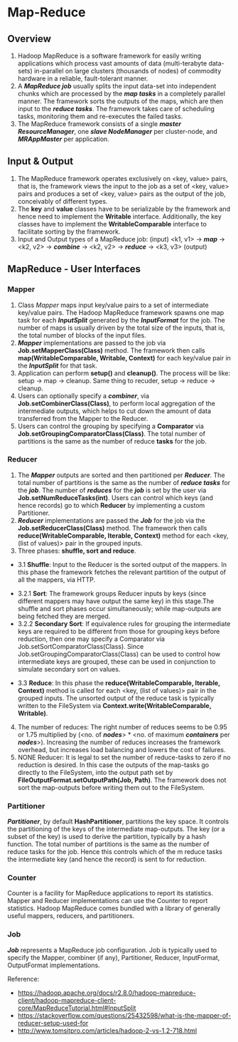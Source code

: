 # Map-Reduce

## Overview
1. Hadoop MapReduce is a software framework for easily writing applications which process vast amounts of data (multi-terabyte data-sets) in-parallel on large clusters (thousands of nodes) of commodity hardware in a reliable, fault-tolerant manner.
2. A __*MapReduce job*__ usually splits the input data-set into independent chunks which are processed by the  __*map tasks*__ in a completely parallel manner. The framework sorts the outputs of the maps, which are then input to the __*reduce tasks*__. The framework takes care of scheduling tasks, monitoring them and re-executes the failed tasks.
3. The MapReduce framework consists of a single __*master ResourceManager*__, one __*slave NodeManager*__ per cluster-node, and __*MRAppMaster*__ per application.

## Input & Output 
1. The MapReduce framework operates exclusively on <key, value> pairs, that is, the framework views the input to the job as a set of <key, value> pairs and produces a set of <key, value> pairs as the output of the job, conceivably of different types.
2. The __key__ and __value__ classes have to be serializable by the framework and hence need to implement the __Writable__ interface. Additionally, the key classes have to implement the __WritableComparable__ interface to facilitate sorting by the framework.
3. Input and Output types of a MapReduce job:
(input) <k1, v1> -> *__map__* -> <k2, v2> -> *__combine__* -> <k2, v2> -> *__reduce__* -> <k3, v3> (output)

## MapReduce - User Interfaces

### Mapper
1. Class *Mapper* maps input key/value pairs to a set of intermediate key/value pairs. The Hadoop MapReduce framework spawns one map task for each *__InputSplit__* generated by the *__InputFormat__* for the job. The number of maps is usually driven by the total size of the inputs, that is, the total number of blocks of the input files.
2. *__Mapper__* implementations are passed to the job via __Job.setMapperClass(Class)__ method. The framework then calls __map(WritableComparable, Writable, Context)__ for each key/value pair in the *__InputSplit__* for that task.
3. Application can perform __setup()__ and __cleanup()__. The process will be like: setup -> map -> cleanup. Same thing to recuder, setup -> reduce -> cleanup.
4. Users can optionally specify a *__combiner__*, via __Job.setCombinerClass(Class)__, to perform local aggregation of the intermediate outputs, which helps to cut down the amount of data transferred from the Mapper to the Reducer.
5. Users can control the grouping by specifying a __Comparator__ via __Job.setGroupingComparatorClass(Class)__. The total number of partitions is the same as the number of reduce __tasks__ for the job. 

### Reducer
1. The *__Mapper__* outputs are sorted and then partitioned per *__Reducer__*. The total number of partitions is the same as the number of *__reduce tasks__* for the *__job__*. The number of *__reduces__* for the *__job__* is set by the user via __Job.setNumReduceTasks(int)__. Users can control which keys (and hence records) go to which __Reducer__ by implementing a custom Partitioner.
2. *__Reducer__* implementations are passed the *__Job__* for the job via the __Job.setReducerClass(Class)__ method. The framework then calls __reduce(WritableComparable, Iterable<Writable>, Context)__ method for each <key, (list of values)> pair in the grouped inputs.
3. Three phases: __shuffle, sort and reduce__.
  * 3.1  __Shuffle__: Input to the Reducer is the sorted output of the mappers. In this phase the framework fetches the relevant partition of the output of all the mappers, via HTTP.
  + 3.2.1 __Sort__: The framework groups Reducer inputs by keys (since different mappers may have output the same key) in this stage.The shuffle and sort phases occur simultaneously; while map-outputs are being fetched they are merged.
  + 3.2.2 __Secondary Sort__: If equivalence rules for grouping the intermediate keys are required to be different from those for grouping keys before reduction, then one may specify a Comparator via Job.setSortComparatorClass(Class). Since Job.setGroupingComparatorClass(Class) can be used to control how intermediate keys are grouped, these can be used in conjunction to simulate secondary sort on values.
  - 3.3  __Reduce__: In this phase the __reduce(WritableComparable, Iterable<Writable>, Context)__ method is called for each <key, (list of values)> pair in the grouped inputs. The unsorted output of the reduce task is typically written to the FileSystem via __Context.write(WritableComparable, Writable)__.
4. The number of reduces: The right number of reduces seems to be 0.95 or 1.75 multiplied by (<no. of *__nodes__*> * <no. of maximum *__containers__* per *__nodes__*>). Increasing the number of reduces increases the framework overhead, but increases load balancing and lowers the cost of failures.
5. NONE Reducer: It is legal to set the number of reduce-tasks to zero if no reduction is desired. In this case the outputs of the map-tasks go directly to the FileSystem, into the output path set by __FileOutputFormat.setOutputPath(Job, Path)__. The framework does not sort the map-outputs before writing them out to the FileSystem.

### Partitioner
*__Partitioner__*, by default __HashPartitioner__, partitions the key space. It controls the partitioning of the keys of the intermediate map-outputs. The key (or a subset of the key) is used to derive the partition, typically by a hash function. The total number of partitions is the same as the number of reduce tasks for the job. Hence this controls which of the m reduce tasks the intermediate key (and hence the record) is sent to for reduction.

### Counter
Counter is a facility for MapReduce applications to report its statistics. Mapper and Reducer implementations can use the Counter to report statistics. Hadoop MapReduce comes bundled with a library of generally useful mappers, reducers, and partitioners.

### Job
*__Job__* represents a MapReduce job configuration. Job is typically used to specify the Mapper, combiner (if any), Partitioner, Reducer, InputFormat, OutputFormat implementations.

Reference:
  * https://hadoop.apache.org/docs/r2.8.0/hadoop-mapreduce-client/hadoop-mapreduce-client-core/MapReduceTutorial.html#InputSplit
  * https://stackoverflow.com/questions/25432598/what-is-the-mapper-of-reducer-setup-used-for
  * http://www.tomsitpro.com/articles/hadoop-2-vs-1,2-718.html
